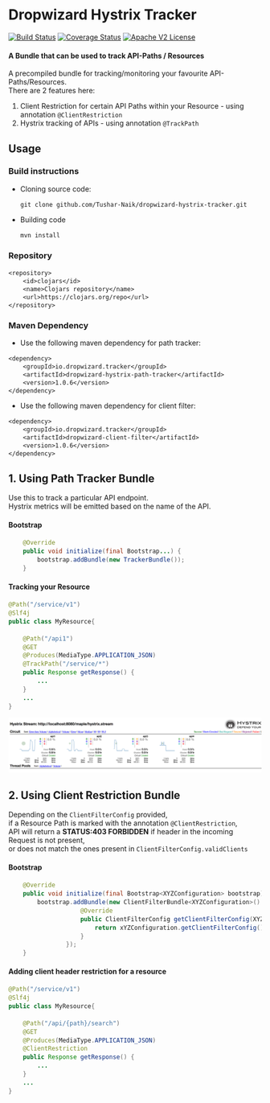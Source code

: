 # Dropwizard Hystrix Tracker 
[![Build Status](https://travis-ci.org/Tushar-Naik/dropwizard-hystrix-tracker.svg?branch=master)](https://travis-ci.org/Tushar-Naik/dropwizard-hystrix-tracker)
[![Coverage Status](https://coveralls.io/repos/github/Tushar-Naik/dropwizard-hystrix-tracker/badge.svg?branch=master)](https://coveralls.io/github/Tushar-Naik/dropwizard-hystrix-tracker?branch=master)
[![Apache V2 License](http://img.shields.io/badge/license-Apache%20V2-blue.svg)](//github.com/Tushar-Naik/dropwizard-hystrix-tracker/blob/master/LICENSE)

#### A Bundle that can be used to track API-Paths / Resources 

A precompiled bundle for tracking/monitoring your favourite API-Paths/Resources.<br>
There are 2 features here:
1. Client Restriction for certain API Paths within your Resource - using annotation ```@ClientRestriction```
2. Hystrix tracking of APIs - using annotation  ```@TrackPath```<br>
 
## Usage
 
### Build instructions
  - Cloning source code:

        git clone github.com/Tushar-Naik/dropwizard-hystrix-tracker.git

  - Building code

        mvn install

### Repository
```
<repository>
    <id>clojars</id>
    <name>Clojars repository</name>
    <url>https://clojars.org/repo</url>
</repository>
```
### Maven Dependency
* Use the following maven dependency for path tracker:
```
<dependency>
    <groupId>io.dropwizard.tracker</groupId>
    <artifactId>dropwizard-hystrix-path-tracker</artifactId>
    <version>1.0.6</version>
</dependency>
```
* Use the following maven dependency for client filter:
```
<dependency>
    <groupId>io.dropwizard.tracker</groupId>
    <artifactId>dropwizard-client-filter</artifactId>
    <version>1.0.6</version>
</dependency>
```

## 1. Using Path Tracker Bundle
Use this to track a particular API endpoint.<br>
Hystrix metrics will be emitted based on the name of the API.
#### Bootstrap
```java
    @Override
    public void initialize(final Bootstrap...) {
        bootstrap.addBundle(new TrackerBundle());
    }
```
#### Tracking your Resource
```java
@Path("/service/v1")
@Slf4j
public class MyResource{
    
    @Path("/api1")
    @GET
    @Produces(MediaType.APPLICATION_JSON)
    @TrackPath("/service/*")
    public Response getResponse() {
        ...    
    }
    ...
}
```
![alt tag](images/hystrix-dashboard-sample.png?raw=true "Sample Hystrix Dashboard")

## 2. Using Client Restriction Bundle
Depending on the ```ClientFilterConfig``` provided, <br>if a Resource Path is marked with the annotation
 ```@ClientRestriction```, <br>API will return a **STATUS:403 FORBIDDEN** if header in the incoming Request is not present,<br> or does not match the ones present in ```ClientFilterConfig.validClients```
#### Bootstrap
```java
    @Override
    public void initialize(final Bootstrap<XYZConfiguration> bootstrap) {
        bootstrap.addBundle(new ClientFilterBundle<XYZConfiguration>() {
                    @Override
                    public ClientFilterConfig getClientFilterConfig(XYZConfiguration xYZConfiguration) {
                        return xYZConfiguration.getClientFilterConfig();
                    }
                });
    }
```
#### Adding client header restriction for a resource 
```java
@Path("/service/v1")
@Slf4j
public class MyResource{
    
    @Path("/api/{path}/search")
    @GET
    @Produces(MediaType.APPLICATION_JSON)
    @ClientRestriction
    public Response getResponse() {
        ...    
    }
    ...
}
```
